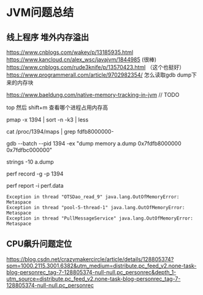 # JVM问题总结

## 线上程序 堆外内存溢出
https://www.cnblogs.com/wakey/p/13185935.html
https://www.kancloud.cn/alex_wsc/javajvm/1844985 (很棒)
https://www.cnblogs.com/rude3knife/p/13570423.html （这个也挺好）
https://www.programmerall.com/article/9702982354/ 怎么读取gdb dump下来的内存块

https://www.baeldung.com/native-memory-tracking-in-jvm  // TODO

top 然后 shift+m 查看哪个进程占用内存高

pmap -x 1394  | sort -n -k3  | less

cat /proc/1394/maps | grep fdfb8000000-

gdb --batch --pid 1394 -ex "dump memory a.dump 0x7fdfb8000000 0x7fdfbc000000"

strings -10 a.dump

perf record -g -p 1394

perf report -i perf.data

```log
Exception in thread "OTSDao_read_9" java.lang.OutOfMemoryError: Metaspace
Exception in thread "pool-5-thread-1" java.lang.OutOfMemoryError: Metaspace
Exception in thread "PullMessageService" java.lang.OutOfMemoryError: Metaspace
```

## CPU飙升问题定位

https://blog.csdn.net/crazymakercircle/article/details/128805374?spm=1000.2115.3001.6382&utm_medium=distribute.pc_feed_v2.none-task-blog-personrec_tag-7-128805374-null-null.pc_personrec&depth_1-utm_source=distribute.pc_feed_v2.none-task-blog-personrec_tag-7-128805374-null-null.pc_personrec